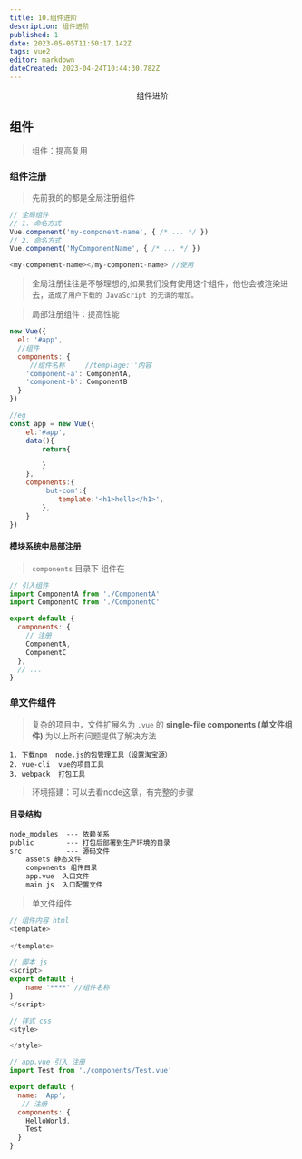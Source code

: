 ```yaml
---
title: 10.组件进阶
description: 组件进阶
published: 1
date: 2023-05-05T11:50:17.142Z
tags: vue2
editor: markdown
dateCreated: 2023-04-24T10:44:30.782Z
---
```


<center>组件进阶</center>



## 组件

> 组件：提高复用



### 组件注册

> 先前我的的都是全局注册组件

```js
// 全局组件
// 1. 命名方式
Vue.component('my-component-name', { /* ... */ })
// 2. 命名方式
Vue.component('MyComponentName', { /* ... */ })

<my-component-name></my-component-name> //使用
```

> 全局注册往往是不够理想的,如果我们没有使用这个组件，他也会被渲染进去，`造成了用户下载的 JavaScript 的无谓的增加。`



> 局部注册组件：提高性能

```js
new Vue({
  el: '#app',
  //组件
  components: {
     //组件名称     //templage:''内容
    'component-a': ComponentA,
    'component-b': ComponentB
  }
})

//eg
const app = new Vue({
    el:'#app',
    data(){
        return{

        }
    },
    components:{
        'but-com':{
            template:'<h1>hello</h1>',
        },
    }
})
```



#### 模块系统中局部注册

> `components` 目录下 组件在

```js
// 引入组件
import ComponentA from './ComponentA'
import ComponentC from './ComponentC'

export default {
  components: {
    // 注册
    ComponentA,
    ComponentC
  },
  // ...
}
```



### 单文件组件

> 复杂的项目中，文件扩展名为 `.vue` 的 **single-file components (单文件组件)** 为以上所有问题提供了解决方法

```text
1. 下载npm  node.js的包管理工具（设置淘宝源）
2. vue-cli  vue的项目工具
3. webpack  打包工具
```



> 环境搭建：可以去看node这章，有完整的步骤



#### 目录结构

```html
node_modules  --- 依赖关系
public        --- 打包后部署到生产环境的目录
src           --- 源码文件
	assets 静态文件
	components 组件目录
	app.vue  入口文件
	main.js  入口配置文件
```

> 单文件组件

```js
// 组件内容 html
<template>
    
</template>

// 脚本 js
<script>
export default {
    name:'****' //组件名称
}
</script>

// 样式 css
<style>

</style>

// app.vue 引入 注册
import Test from './components/Test.vue'

export default {
  name: 'App',
   // 注册
  components: {
    HelloWorld,
    Test  
  }
}
```

